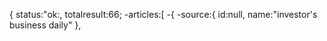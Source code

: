 {
status:"ok:,
totalresult:66;
-articles:[
-{
  -source:{
    id:null,
    name:"investor's business daily"
    },
